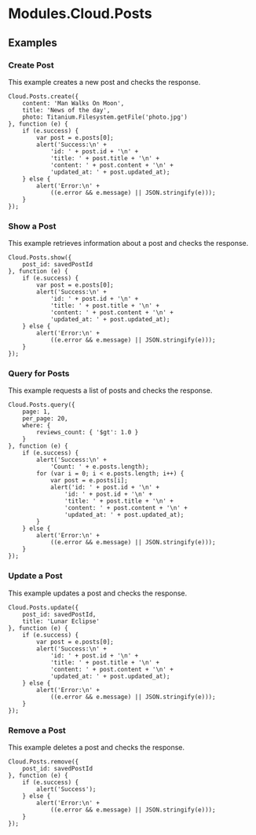 # Modules.Cloud.Posts

<TypeHeader/>

## Examples

### Create Post

This example creates a new post and checks the response.

    Cloud.Posts.create({
        content: 'Man Walks On Moon',
        title: 'News of the day',
        photo: Titanium.Filesystem.getFile('photo.jpg')
    }, function (e) {
        if (e.success) {
            var post = e.posts[0];
            alert('Success:\n' +
                'id: ' + post.id + '\n' +
                'title: ' + post.title + '\n' +
                'content: ' + post.content + '\n' +
                'updated_at: ' + post.updated_at);
        } else {
            alert('Error:\n' +
                ((e.error && e.message) || JSON.stringify(e)));
        }
    });

### Show a Post

This example retrieves information about a post and checks the response.

    Cloud.Posts.show({
        post_id: savedPostId
    }, function (e) {
        if (e.success) {
            var post = e.posts[0];
            alert('Success:\n' +
                'id: ' + post.id + '\n' +
                'title: ' + post.title + '\n' +
                'content: ' + post.content + '\n' +
                'updated_at: ' + post.updated_at);
        } else {
            alert('Error:\n' +
                ((e.error && e.message) || JSON.stringify(e)));
        }
    });

### Query for Posts

This example requests a list of posts and checks the response.

    Cloud.Posts.query({
        page: 1,
        per_page: 20,
        where: {
            reviews_count: { '$gt': 1.0 }
        }
    }, function (e) {
        if (e.success) {
            alert('Success:\n' +
                'Count: ' + e.posts.length);
            for (var i = 0; i < e.posts.length; i++) {
                var post = e.posts[i];
                alert('id: ' + post.id + '\n' +
                    'id: ' + post.id + '\n' +
                    'title: ' + post.title + '\n' +
                    'content: ' + post.content + '\n' +
                    'updated_at: ' + post.updated_at);
            }
        } else {
            alert('Error:\n' +
                ((e.error && e.message) || JSON.stringify(e)));
        }
    });

### Update a Post

This example updates a post and checks the response.

    Cloud.Posts.update({
        post_id: savedPostId,
        title: 'Lunar Eclipse'
    }, function (e) {
        if (e.success) {
            var post = e.posts[0];
            alert('Success:\n' +
                'id: ' + post.id + '\n' +
                'title: ' + post.title + '\n' +
                'content: ' + post.content + '\n' +
                'updated_at: ' + post.updated_at);
        } else {
            alert('Error:\n' +
                ((e.error && e.message) || JSON.stringify(e)));
        }
    });

### Remove a Post

This example deletes a post and checks the response.

    Cloud.Posts.remove({
        post_id: savedPostId
    }, function (e) {
        if (e.success) {
            alert('Success');
        } else {
            alert('Error:\n' +
                ((e.error && e.message) || JSON.stringify(e)));
        }
    });

<ApiDocs/>
